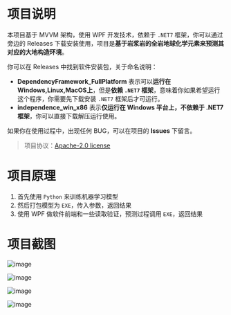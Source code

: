 # 项目说明

本项目基于 MVVM 架构，使用 WPF 开发技术，依赖于 `.NET7` 框架，你可以通过旁边的 Releases 下载安装使用，项目是**基于岩浆岩的全岩地球化学元素来预测其对应的大地构造环境**。

你可以在 Releases 中找到软件安装包，关于命名说明：

* **DependencyFramework_FullPlatform** 表示可以**运行在 Windows,Linux,MacOS上**，但是**依赖 `.NET7` 框架**，意味着你如果希望运行这个程序，你需要先下载安装 `.NET7` 框架后才可运行。
* **independence_win_x86** 表示**仅运行在 Windows 平台上，不依赖于 .NET7 框架**，你可以直接下载解压运行使用。

如果你在使用过程中，出现任何 BUG，可以在项目的 **Issues** 下留言。

> 项目协议：[Apache-2.0 license](https://github.com/MaxwellLei/GeoTectAI/tree/v1.0.0.0#)

# 项目原理

1. 首先使用 `Python` 来训练机器学习模型
2. 然后打包模型为 `EXE`，传入参数，返回结果
3. 使用 WPF 做软件前端和一些读取验证，预测过程调用 `EXE`，返回结果

# 项目截图

![image](https://github.com/MaxwellLei/GeoTectAI/assets/57181782/26ec2b65-765a-42c1-883a-d7cc79955460)

![image](https://github.com/MaxwellLei/GeoTectAI/assets/57181782/faa2022a-8648-479c-bb56-eec1cbfddca9)

![image](https://github.com/MaxwellLei/GeoTectAI/assets/57181782/68d9508f-c6a1-4047-89aa-7761a75c2908)

![image](https://github.com/MaxwellLei/GeoTectAI/assets/57181782/116d1065-a64c-448b-a495-5246da3ecea1)

